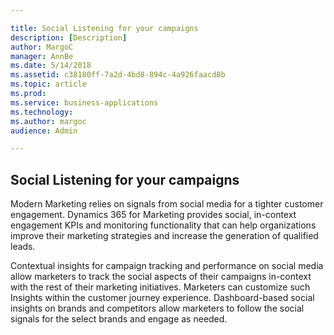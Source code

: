 ```yaml
---

title: Social Listening for your campaigns
description: [Description]
author: MargoC
manager: AnnBe
ms.date: 5/14/2018
ms.assetid: c38180ff-7a2d-4bd8-894c-4a926faacd8b
ms.topic: article
ms.prod: 
ms.service: business-applications
ms.technology: 
ms.author: margoc
audience: Admin

---
```

Social Listening for your campaigns
-----------------------------------



Modern Marketing relies on signals from social media for a tighter customer
engagement. Dynamics 365 for Marketing provides social, in-context engagement
KPIs and monitoring functionality that can help organizations improve their
marketing strategies and increase the generation of qualified leads.

Contextual insights for campaign tracking and performance on social media allow
marketers to track the social aspects of their campaigns in-context with the
rest of their marketing initiatives. Marketers can customize such Insights
within the customer journey experience. Dashboard-based social insights on
brands and competitors allow marketers to follow the social signals for the
select brands and engage as needed.
